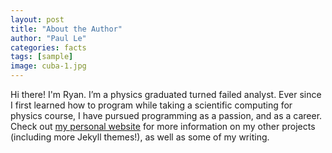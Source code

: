 ```yaml
---
layout: post
title: "About the Author"
author: "Paul Le"
categories: facts
tags: [sample]
image: cuba-1.jpg
---
```


Hi there! I'm Ryan. I’m a physics graduated turned failed analyst. Ever since I first learned how to program while taking a scientific computing for physics course, I have pursued programming as a passion, and as a career. Check out [my personal website](https://www.lenpaul.com/) for more information on my other projects (including more Jekyll themes!), as well as some of my writing.
